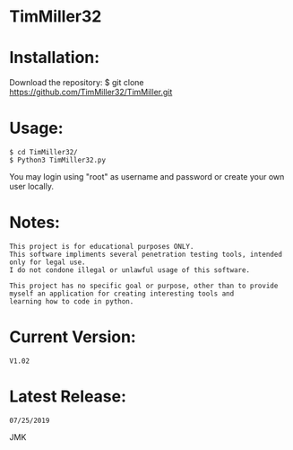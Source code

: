 # TimMiller32
# Installation:

Download the repository:
	$ git clone https://github.com/TimMiller32/TimMiller.git


# Usage:
    $ cd TimMiller32/
    $ Python3 TimMiller32.py
    
You may login using "root" as username and password or create your own user locally.



# Notes:
	This project is for educational purposes ONLY. 
	This software impliments several penetration testing tools, intended only for legal use. 
	I do not condone illegal or unlawful usage of this software.
	
	This project has no specific goal or purpose, other than to provide myself an application for creating interesting tools and 
	learning how to code in python.


# Current Version:
	V1.02
# Latest Release:
	07/25/2019

JMK
